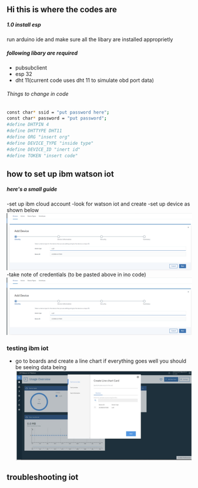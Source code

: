 
## Hi this is where the codes are 
##### 1.0 install esp 
run arduino ide and make sure all the libary are 
installed approprietly 
##### following libary are required
- pubsubclient
- esp 32 
- dht 11(current code uses dht 11 to simulate obd port data)


###### Things to change in code
```sh
const char* ssid = "put password here";
const char* password = "put password";
#define DHTPIN 4 
#define DHTTYPE DHT11
#define ORG "insert org" 
#define DEVICE_TYPE "inside type" 
#define DEVICE_ID "inert id" 
#define TOKEN "insert code"  
```
## how to set up ibm watson iot 
##### here's a small guide
-set up ibm cloud account 
-look for watson iot and create 
-set up device as shown below 
![Test Image 5](https://github.com/wendahere/SCDF-Simp/blob/main/code/pictures/registerdevice.PNG?raw=true)
-take note of credentials (to be pasted above in ino code)
![Test Image 5](https://github.com/wendahere/SCDF-Simp/blob/main/code/pictures/registerdevice.PNG?raw=true)


### testing ibm iot 
- go to boards and create a line chart if everything goes well you should be seeing data being 
![Test Image 5](https://github.com/wendahere/SCDF-Simp/blob/main/code/pictures/dashboard.PNG.jpg?raw=true)

## troubleshooting iot
















